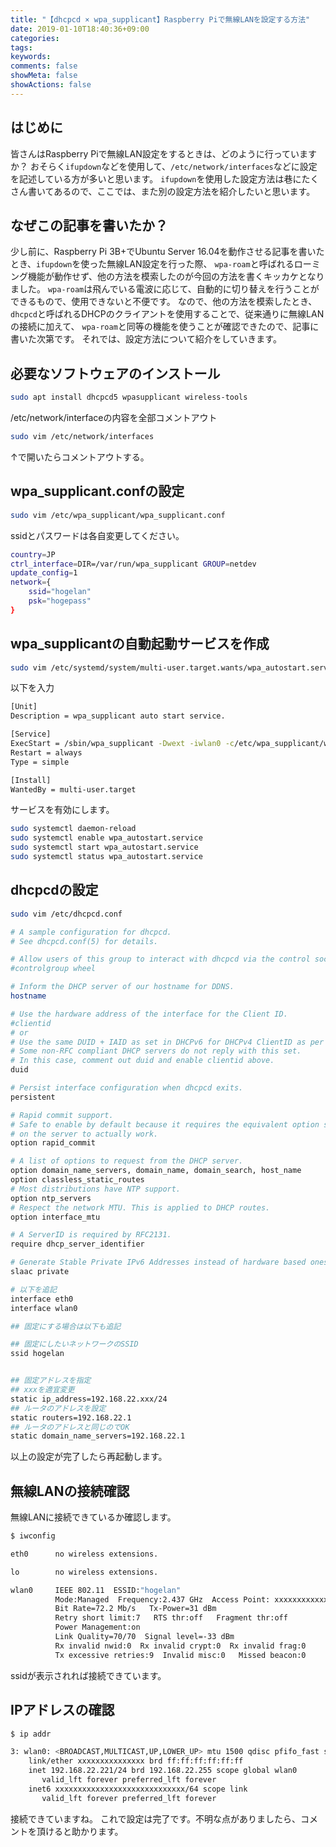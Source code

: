 ```yaml
---
title: "【dhcpcd × wpa_supplicant】Raspberry Piで無線LANを設定する方法"
date: 2019-01-10T18:40:36+09:00
categories:
tags:
keywords:
comments: false
showMeta: false
showActions: false
---
```


## はじめに

皆さんはRaspberry Piで無線LAN設定をするときは、どのように行っていますか？
おそらく`ifupdown`などを使用して、`/etc/network/interfaces`などに設定を記述している方が多いと思います。
`ifupdown`を使用した設定方法は巷にたくさん書いてあるので、ここでは、また別の設定方法を紹介したいと思います。

## なぜこの記事を書いたか？

少し前に、Raspberry Pi 3B+でUbuntu Server 16.04を動作させる記事を書いたとき、`ifupdown`を使った無線LAN設定を行った際、
`wpa-roam`と呼ばれるローミング機能が動作せず、他の方法を模索したのが今回の方法を書くキッカケとなりました。
`wpa-roam`は飛んでいる電波に応じて、自動的に切り替えを行うことができるもので、使用できないと不便です。
なので、他の方法を模索したとき、`dhcpcd`と呼ばれるDHCPのクライアントを使用することで、従来通りに無線LANの接続に加えて、
`wpa-roam`と同等の機能を使うことが確認できたので、記事に書いた次第です。
それでは、設定方法について紹介をしていきます。

## 必要なソフトウェアのインストール
```sh
sudo apt install dhcpcd5 wpasupplicant wireless-tools
```

/etc/network/interfaceの内容を全部コメントアウト

```sh
sudo vim /etc/network/interfaces
```

↑で開いたらコメントアウトする。

## wpa_supplicant.confの設定
```sh
sudo vim /etc/wpa_supplicant/wpa_supplicant.conf
```

ssidとパスワードは各自変更してください。
```sh
country=JP
ctrl_interface=DIR=/var/run/wpa_supplicant GROUP=netdev
update_config=1
network={
    ssid="hogelan"
    psk="hogepass"
}
```

## wpa_supplicantの自動起動サービスを作成

```sh
sudo vim /etc/systemd/system/multi-user.target.wants/wpa_autostart.service
```
以下を入力
```sh
[Unit]
Description = wpa_supplicant auto start service.

[Service]
ExecStart = /sbin/wpa_supplicant -Dwext -iwlan0 -c/etc/wpa_supplicant/wpa_supplicant.conf
Restart = always
Type = simple

[Install]
WantedBy = multi-user.target
```

サービスを有効にします。
```sh
sudo systemctl daemon-reload
sudo systemctl enable wpa_autostart.service
sudo systemctl start wpa_autostart.service
sudo systemctl status wpa_autostart.service
```
## dhcpcdの設定

```sh
sudo vim /etc/dhcpcd.conf
```

```sh
# A sample configuration for dhcpcd.
# See dhcpcd.conf(5) for details.

# Allow users of this group to interact with dhcpcd via the control socket.
#controlgroup wheel

# Inform the DHCP server of our hostname for DDNS.
hostname

# Use the hardware address of the interface for the Client ID.
#clientid
# or
# Use the same DUID + IAID as set in DHCPv6 for DHCPv4 ClientID as per RFC4361.
# Some non-RFC compliant DHCP servers do not reply with this set.
# In this case, comment out duid and enable clientid above.
duid

# Persist interface configuration when dhcpcd exits.
persistent

# Rapid commit support.
# Safe to enable by default because it requires the equivalent option set
# on the server to actually work.
option rapid_commit

# A list of options to request from the DHCP server.
option domain_name_servers, domain_name, domain_search, host_name
option classless_static_routes
# Most distributions have NTP support.
option ntp_servers
# Respect the network MTU. This is applied to DHCP routes.
option interface_mtu

# A ServerID is required by RFC2131.
require dhcp_server_identifier

# Generate Stable Private IPv6 Addresses instead of hardware based ones
slaac private

# 以下を追記
interface eth0
interface wlan0

## 固定にする場合は以下も追記

## 固定にしたいネットワークのSSID
ssid hogelan


## 固定アドレスを指定
## xxxを適宜変更
static ip_address=192.168.22.xxx/24
## ルータのアドレスを設定
static routers=192.168.22.1
## ルータのアドレスと同じのでOK
static domain_name_servers=192.168.22.1
```

以上の設定が完了したら再起動します。

## 無線LANの接続確認

無線LANに接続できているか確認します。
```sh
$ iwconfig
```

```sh
eth0      no wireless extensions.

lo        no wireless extensions.

wlan0     IEEE 802.11  ESSID:"hogelan"  
          Mode:Managed  Frequency:2.437 GHz  Access Point: xxxxxxxxxxxxxxx   
          Bit Rate=72.2 Mb/s   Tx-Power=31 dBm   
          Retry short limit:7   RTS thr:off   Fragment thr:off
          Power Management:on
          Link Quality=70/70  Signal level=-33 dBm  
          Rx invalid nwid:0  Rx invalid crypt:0  Rx invalid frag:0
          Tx excessive retries:9  Invalid misc:0   Missed beacon:0
```

ssidが表示されれば接続できています。

## IPアドレスの確認

```sh
$ ip addr
```

```sh
3: wlan0: <BROADCAST,MULTICAST,UP,LOWER_UP> mtu 1500 qdisc pfifo_fast state UP group default qlen 1000
    link/ether xxxxxxxxxxxxxxx brd ff:ff:ff:ff:ff:ff
    inet 192.168.22.221/24 brd 192.168.22.255 scope global wlan0
       valid_lft forever preferred_lft forever
    inet6 xxxxxxxxxxxxxxxxxxxxxxxxxxxxx/64 scope link 
       valid_lft forever preferred_lft forever
```

接続できていますね。
これで設定は完了です。不明な点がありましたら、コメントを頂けると助かります。